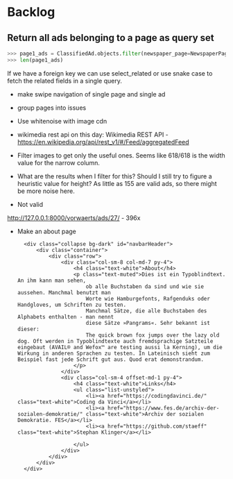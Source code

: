 # Backlog

## Return all ads belonging to a page as query set

```py
>>> page1_ads = ClassifiedAd.objects.filter(newspaper_page=NewspaperPage.objects.get(pk=1))
>>> len(page1_ads)
```

If we have a foreign key we can use select_related or use snake case to fetch the related fields in a single query.

* make swipe navigation of single page and single ad
* group pages into issues

* Use whitenoise with image cdn

* wikimedia rest api on this day: Wikimedia REST API - https://en.wikipedia.org/api/rest_v1/#/Feed/aggregatedFeed

* Filter images to get only the useful ones. Seems like 618/618 is the width value for the narrow column.
* What are the results when I filter for this? Should I still try to figure a heuristic value for height?
  As little as 155 are valid ads, so there might be more noise here.

* Not valid

http://127.0.0.1:8000/vorwaerts/ads/27/ - 396x

* Make an about page

        <div class="collapse bg-dark" id="navbarHeader">
            <div class="container">
                <div class="row">
                    <div class="col-sm-8 col-md-7 py-4">
                        <h4 class="text-white">About</h4>
                        <p class="text-muted">Dies ist ein Typoblindtext. An ihm kann man sehen,
                            ob alle Buchstaben da sind und wie sie aussehen. Manchmal benutzt man
                            Worte wie Hamburgefonts, Rafgenduks oder Handgloves, um Schriften zu testen.
                            Manchmal Sätze, die alle Buchstaben des Alphabets enthalten - man nennt
                            diese Sätze »Pangrams«. Sehr bekannt ist dieser:
                            The quick brown fox jumps over the lazy old dog. Oft werden in Typoblindtexte auch fremdsprachige Satzteile eingebaut (AVAIL® and Wefox™ are testing aussi la Kerning), um die Wirkung in anderen Sprachen zu testen. In Lateinisch sieht zum Beispiel fast jede Schrift gut aus. Quod erat demonstrandum.
                        </p>
                    </div>
                    <div class="col-sm-4 offset-md-1 py-4">
                        <h4 class="text-white">Links</h4>
                        <ul class="list-unstyled">
                            <li><a href="https://codingdavinci.de/" class="text-white">Coding da Vinci</a></li>
                            <li><a href="https://www.fes.de/archiv-der-sozialen-demokratie/" class="text-white">Archiv der sozialen Demokratie. FES</a></li>
                            <li><a href="https://github.com/staeff" class="text-white">Stephan Klinger</a></li>

                        </ul>
                    </div>
                </div>
            </div>
        </div>
